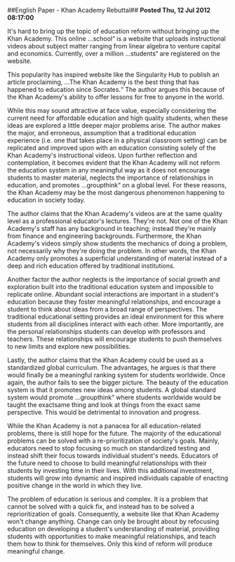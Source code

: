 ##English Paper - Khan Academy Rebuttal##
**Posted Thu, 12 Jul 2012 08:17:00**

It's hard to bring up the topic of education reform without bringing up the Khan Academy. This online ...school“ is a website that uploads instructional videos about subject matter ranging from linear algebra to venture capital and economics. Currently, over a million ...students“ are registered on the website.

This popularity has inspired website like the Singularity Hub to publish an article proclaiming, ...The Khan Academy is the best thing that has happened to education since Socrates.“ The author argues this because of the Khan Academy's ability to offer lessons for free to anyone in the world.

While this may sound attractive at face value, especially considering the current need for affordable education and high quality students, when these ideas are explored a little deeper major problems arise. The author makes the major, and erroneous, assumption that a traditional education experience (i.e. one that takes place in a physical classroom setting) can be replicated and improved upon with an education consisting solely of the Khan Academy's instructional videos. Upon further reflection and contemplation, it becomes evident that the Khan Academy will not reform the education system in any meaningful way as it does not encourage students to master material, neglects the importance of relationships in education, and promotes ...groupthink“ on a global level. For these reasons, the Khan Academy may be the most dangerous phenomenon happening to education in society today.

The author claims that the Khan Academy's videos are at the same quality level as a professional educator's lectures. They're not. Not one of the Khan Academy's staff has any background in teaching; instead they're mainly from finance and engineering backgrounds. Furthermore, the Khan Academy's videos simply show students the mechanics of doing a problem, not necessarily why they're doing the problem. In other words, the Khan Academy only promotes a superficial understanding of material instead of a deep and rich education offered by traditional institutions.

Another factor the author neglects is the importance of social growth and exploration built into the traditional education system and impossible to replicate online. Abundant social interactions are important in a student's education because they foster meaningful relationships, and encourage a student to think about ideas from a broad range of perspectives. The traditional educational setting provides an ideal environment for this where students from all disciplines interact with each other. More importantly, are the personal relationships students can develop with professors and teachers. These relationships will encourage students to push themselves to new limits and explore new possibilities.

Lastly, the author claims that the Khan Academy could be used as a standardized global curriculum. The advantages, he argues is that there would finally be a meaningful ranking system for students worldwide. Once again, the author fails to see the bigger picture. The beauty of the education system is that it promotes new ideas among students. A global standard system would promote ...groupthink“ where students worldwide would be taught the exactsame thing and look at things from the exact same perspective. This would be detrimental to innovation and progress.

 While the Khan Academy is not a panacea for all education-related problems, there is still hope for the future. The majority of the educational problems can be solved with a re-prioritization of society's goals. Mainly, educators need to stop focusing so much on standardized testing and instead shift their focus towards individual student's needs. Educators of the future need to choose to build meaningful relationships with their students by investing time in their lives. With this additional investment, students will grow into dynamic and inspired individuals capable of enacting positive change in the world in which they live.

The problem of education is serious and complex. It is a problem that cannot be solved with a quick fix, and instead has to be solved a reprioritization of goals. Consequently, a website like that Khan Academy won't change anything. Change can only be brought about by refocusing education on developing a student's understanding of material, providing students with opportunities to make meaningful relationships, and teach them how to think for themselves. Only this kind of reform will produce meaningful change.
